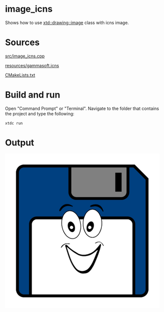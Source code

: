 # image_icns

Shows how to use [xtd::drawing::image](https://gammasoft71.github.io/xtd/reference_guides/latest/classxtd_1_1drawing_1_1image.html) class with icns image.

# Sources

[src/image_icns.cpp](src/image_icns.cpp)

[resources/gammasoft.icns](resources/gammasoft.icns)

[CMakeLists.txt](CMakeLists.txt)

# Build and run

Open "Command Prompt" or "Terminal". Navigate to the folder that contains the project and type the following:

```shell
xtdc run
```

# Output

![Screenshot](../../../../docs/pictures/examples/image_icns.png)
